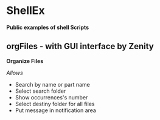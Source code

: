 ShellEx
=======

**Public examples of shell Scripts**


orgFiles - with GUI interface by Zenity
--------

**Organize Files**

*Allows*

* Search by name or part name
* Select search folder
* Show occurrences's number
* Select destiny folder for all files
* Put message in notification area


